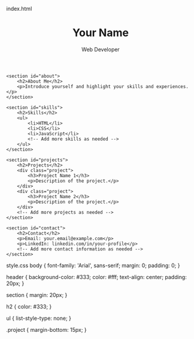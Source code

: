 index.html
<!DOCTYPE html>
<html lang="en">
<head>
    <meta charset="UTF-8">
    <meta name="viewport" content="width=device-width, initial-scale=1.0">
    <link rel="stylesheet" href="styles.css">
    <title>Your Portfolio</title>
</head>
<body>
    <header>
        <h1>Your Name</h1>
        <p>Web Developer</p>
    </header>

    <section id="about">
        <h2>About Me</h2>
        <p>Introduce yourself and highlight your skills and experiences.</p>
    </section>

    <section id="skills">
        <h2>Skills</h2>
        <ul>
            <li>HTML</li>
            <li>CSS</li>
            <li>JavaScript</li>
            <!-- Add more skills as needed -->
        </ul>
    </section>

    <section id="projects">
        <h2>Projects</h2>
        <div class="project">
            <h3>Project Name 1</h3>
            <p>Description of the project.</p>
        </div>
        <div class="project">
            <h3>Project Name 2</h3>
            <p>Description of the project.</p>
        </div>
        <!-- Add more projects as needed -->
    </section>

    <section id="contact">
        <h2>Contact</h2>
        <p>Email: your.email@example.com</p>
        <p>LinkedIn: linkedin.com/in/your-profile</p>
        <!-- Add more contact information as needed -->
    </section>
</body>
</html>







style.css
body {
    font-family: 'Arial', sans-serif;
    margin: 0;
    padding: 0;
}

header {
    background-color: #333;
    color: #fff;
    text-align: center;
    padding: 20px;
}

section {
    margin: 20px;
}

h2 {
    color: #333;
}

ul {
    list-style-type: none;
}

.project {
    margin-bottom: 15px;
}
